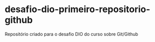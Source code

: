 # desafio-dio-primeiro-repositorio-github
Repositório criado para o desafio DIO do curso sobre Git/Github
